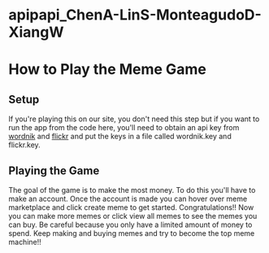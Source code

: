 # apipapi_ChenA-LinS-MonteagudoD-XiangW

# How to Play the Meme Game 

## Setup 

If you're playing this on our site, you don't need this step but if you want to run the app from the code here, you'll need to obtain an api key from [wordnik](http://developer.wordnik.com) and [flickr](https://www.flickr.com/services/developer/api/) and put the keys in a file called wordnik.key and flickr.key. 

## Playing the Game 

The goal of the game is to make the most money. To do this you'll have to make an account. Once the account is made you can hover over meme marketplace and click create meme to get started. Congratulations!! Now you can make more memes or click view all memes to see the memes you can buy. Be careful because you only have a limited amount of money to spend. Keep making and buying memes and try to become the top meme machine!! 